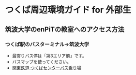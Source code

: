 # つくば周辺環境ガイド for 外部生

## 筑波大学のenPiTの教室へのアクセス方法

### つくば駅のバスターミナル→筑波大学
- 最寄りバス停は「第3エリア前」です。
- バスマップを使ってください。
- [関東鉄道 つくばセンターバス乗り場](http://www.tsukuba.ac.jp/access/pdf/131029campusbus_route.pdf)

